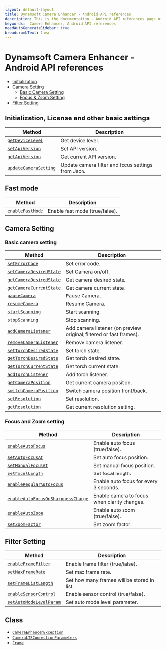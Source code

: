 ```yaml
---
layout: default-layout
title: Dynamsoft Camera Enhancer - Android API references
description: This is the documentation - Android API references page of Dynamsoft Camera Enhancer.
keywords:  Camera Enhancer, Android API references
needAutoGenerateSidebar: true
breadcrumbText: Java
---
```


# Dynamsoft Camera Enhancer - Android API references
- [Initialization](#Initialization-License-and-other-basic-settings)
- [Camera Setting](#Camera-Setting)
    - [Basic Camera Setting](#Basic-camera-setting)
    - [Focus & Zoom Setting](#Focus-and-Zoom-setting)
- [Filter Setting](#Filter-Setting)

## Initialization, License and other basic settings

| Method | Description |
|-----------------|---------------|
|[`getDeviceLevel`]({{site.android-basic-setting}}basic-setting.html#getDeviceLevel)| Get device level. |
|[`setApiVersion`]({{site.android-basic-setting}}basic-setting.html#getApiVersion-and-setApiVersion)| Set API version. |
|[`getApiVersion`]({{site.android-basic-setting}}basic-setting.html#getApiVersion-and-setApiVersion)| Get current API version. |
| [`updateCameraSetting`]({{site.android-basic-setting}}basic-setting.html#updateCameraSetting) | Update camera filter and focus settings from Json. |

## Fast mode

| Method | Description |
|-----------------|---------------|
| [`enableFastMode`]({{site.android-basic-setting}}basic-setting.html#enableFastMode) | Enable fast mode (true/false). |

## Camera Setting

### Basic camera setting

| Method | Description |
|-----------------|---------------|
| [`setErrorCode`]({{site.android-basic-setting}}basic-setting.html#setErrorCode) | Set error code. |
| [`setCameraDesiredState`]({{site.android-basic-setting}}basic-setting.html#getCameraCurrentState-getCameraDesireState-and-setCameraDesireState) | Set Camera on/off. |
| [`getCameraDesiredState`]({{site.android-basic-setting}}basic-setting.html#getCameraCurrentState-getCameraDesireState-and-setCameraDesireState) | Get camera desired state. |
| [`getCameraCurrentState`]({{site.android-basic-setting}}basic-setting.html#getCameraCurrentState-getCameraDesireState-and-setCameraDesireState) | Get camera current state. |
| [`pauseCamera`]({{site.android-basic-setting}}basic-setting.html#pauseCamera-and-resumeCamera) | Pause Camera. |
| [`resumeCamera`]({{site.android-basic-setting}}basic-setting.html#pauseCamera-and-resumeCamera) | Resume Camera. |
| [`startScanning`]({{site.android-basic-setting}}basic-setting.html#stopScanning-and-startScanning) | Start scanning. |
| [`stopScanning`]({{site.android-basic-setting}}basic-setting.html#stopScanning-and-startScanning) | Stop scanning. |
| [`addCameraListener`]({{site.android-basic-setting}}basic-setting.html#addCameraListener-and-removeCameraListener) | Add camera listener (on preview original, filtered or fast frames). |
| [`removeCameraListener`]({{site.android-basic-setting}}basic-setting.html#addCameraListener-and-removeCameraListener) | Remove camera listener. |
| [`setTorchDesiredState`]({{site.android-basic-setting}}basic-setting.html#getTorchCurrentState-getTorchDesiredState-and-setTorchDesiredState) | Set torch state. |
| [`getTorchDesiredState`]({{site.android-basic-setting}}basic-setting.html#getTorchCurrentState-getTorchDesiredState-and-setTorchDesiredState) | Get torch desired state. |
| [`getTorchCurrentState`]({{site.android-basic-setting}}basic-setting.html#getTorchCurrentState-getTorchDesiredState-and-setTorchDesiredState) | Get torch current state. |
| [`addTorchListener`]({{site.android-basic-setting}}basic-setting.html#addTorchListener) | Add torch listener. |
| [`getCameraPosition`]({{site.android-basic-setting}}basic-setting.html#getCameraPosition-and-switchCameraPosition) | Get current camera position. |
| [`switchCameraPosition`]({{site.android-basic-setting}}basic-setting.html#getCameraPosition-and-switchCameraPosition) | Switch camera position front/back. |
| [`setResolution`]({{site.android-basic-setting}}basic-setting.html#getResolution-and-setResolution) | Set resolution. |
| [`getResolution`]({{site.android-basic-setting}}basic-setting.html#getResolution-and-setResolution) | Get current resolution setting. |

### Focus and Zoom setting

| Method | Description |
|-----------------|---------------|
| [`enableAutoFocus`]({{site.android-zoom-setting}}zoom-focus.html#enableAutoFocus) | Enable auto focus (true/false). |
| [`setAutoFocusAt`]({{site.android-zoom-setting}}zoom-focus.html#setAutoFocusPoint) | Set auto focus position. |
| [`setManualFocusAt`]({{site.android-zoom-setting}}zoom-focus.html#setManualFocusAt) | Set manual focus position. |
| [`setFocalLength`]({{site.android-zoom-setting}}zoom-focus.html#setFocalLength) | Set focal length. |
| [`enableRegularAutoFocus`]({{site.android-zoom-setting}}zoom-focus.html#enableRegularAutoFocus) | Enable auto focus for every 3 seconds. |
| [`enableAutoFocusOnSharpnessChange`]({{site.android-zoom-setting}}zoom-focus.html#enableAutoFocusOnSharpnessChange) | Enable camera to focus when clarity changes. |
| [`enableAutoZoom`]({{site.android-zoom-setting}}zoom-focus.html#enableAutoZoom) | Enable auto zoom (true/false). |
| [`setZoomFactor`]({{site.android-zoom-setting}}zoom-focus.html#setZoomFactor) | Set zoom factor. |


## Filter Setting

| Method | Description |
|-----------------|---------------|
| [`enableFrameFilter`]({{site.android-filter-setting}}filter.html#enableFrameFilter) | Enable frame filter (true/false). |
| [`setMaxFrameRate`]({{site.android-filter-setting}}filter.html#setMaxFrameRate) | Set max frame rate. |
| [`setFrameListLength`]({{site.android-filter-setting}}filter.html#setFrameListLength) | Set how many frames will be stored in list. |
| [`enableSensorControl`]({{site.android-filter-setting}}filter.html#enableSensorControl) | Enable sensor control (true/false). |
| [`setAutoModeLevelParam`]({{site.android-filter-setting}}filter.html#setAutoModeLevelParam) | Set auto mode level parameter. |

## Class

- [`CameraEnhancerException`]()
- [`CameraLTSConnectionParameters`]()
- [`Frame`]()